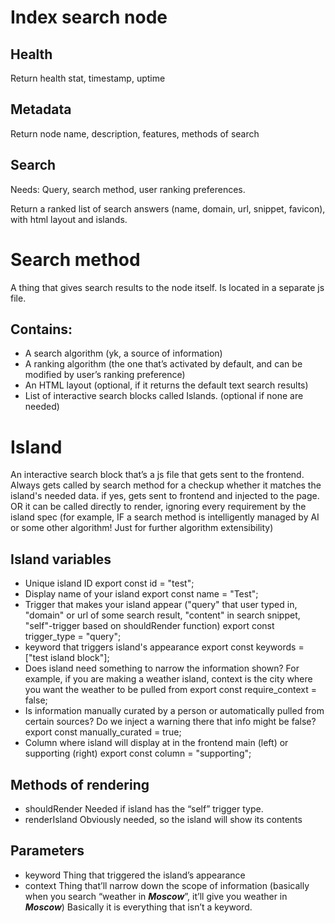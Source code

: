 # Index search node

## Health

Return health stat, timestamp, uptime

## Metadata

Return node name, description, features, methods of search 

## Search

Needs: Query, search method, user ranking preferences.

Return a ranked list of search answers (name, domain, url, snippet, favicon), with html layout and islands.

# Search method

A thing that gives search results to the node itself. Is located in a separate js file.

## Contains:

- A search algorithm (yk, a source of information)
- A ranking algorithm (the one that’s activated by default, and can be modified by user’s ranking preference)
- An HTML layout (optional, if it returns the default text search results)
- List of interactive search blocks called Islands. (optional if none are needed)

# Island

An interactive search block that’s a js file that gets sent to the frontend. Always gets called by search method for a checkup whether it matches the island's needed data. if yes, gets sent to frontend and injected to the page. OR it can be called directly to render, ignoring every requirement by the island spec (for example, IF a search method is intelligently managed by AI or some other algorithm! Just for further algorithm extensibility)

## Island variables

- Unique island ID
export const id = "test";
- Display name of your island
export const name = "Test";
- Trigger that makes your island appear ("query" that user typed in, "domain" or url of some search result, "content" in search snippet, "self"-trigger based on shouldRender function)
export const trigger_type = "query";
- keyword that triggers island's appearance
export const keywords = ["test island block"];
- Does island need something to narrow the information shown?
For example, if you are making a weather island, context is the city where you want the weather to be pulled from
export const require_context = false;
- Is information manually curated by a person or automatically pulled from certain sources? Do we inject a warning there that info might be false?
export const manually_curated = true;
- Column where island will display at in the frontend main (left) or supporting (right)
export const column = "supporting";

## Methods of rendering

- shouldRender
Needed if island has the “self” trigger type.
- renderIsland
Obviously needed, so the island will show its contents

## Parameters

- keyword
Thing that triggered the island’s appearance
- context
Thing that’ll narrow down the scope of information (basically when you search “weather in ***Moscow***”, it’ll give you weather in ***Moscow***) Basically it is everything that isn’t a keyword.